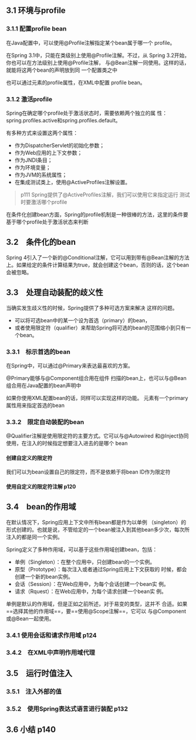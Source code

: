 ## 3.1 环境与profile
### 3.1.1 配置profile bean
在Java配置中，可以使用@Profile注解指定某个bean属于哪一个
profile。

在Spring 3.1中，只能在类级别上使用@Profile注解。不过，从
Spring 3.2开始，你也可以在方法级别上使用@Profile注解，
与@Bean注解一同使用。这样的话，就能将这两个bean的声明放到同
一个配置类之中

也可以通过<beans>元素的profile属性，在XML中配置
profile bean。
### 3.1.2 激活profile
Spring在确定哪个profile处于激活状态时，需要依赖两个独立的属
性：spring.profiles.active和spring.profiles.default。

有多种方式来设置这两个属性：
- 作为DispatcherServlet的初始化参数；
- 作为Web应用的上下文参数；
- 作为JNDI条目；
- 作为环境变量；
- 作为JVM的系统属性；
- 在集成测试类上，使用@ActiveProfiles注解设置。

> p111
Spring提供了@ActiveProfiles注解，我们可以使用它来指定运行
测试时要激活哪个profile

在条件化创建bean方面，Spring的profile机制是一种很棒的方法，这里的条件要基于哪个profile处于激活状态来判断
## 3.2　条件化的bean
Spring 4引入了一个新的@Conditional注解，它可以用到带有@Bean注解的方法上。如果给定的条件计算结果为true，就会创建这个bean，否则的话，这个bean会被忽略。
## 3.3　处理自动装配的歧义性
当确实发生歧义性的时候，Spring提供了多种可选方案来解决
这样的问题。
- 可以将可选bean中的某一个设为首选（primary）的bean，
- 或者使用限定符（qualifier）来帮助Spring将可选的bean的范围缩小到只有一个bean。

### 3.3.1　标示首选的bean
在Spring中，可以通过@Primary来表达最喜欢的方案。        

@Primary能够与@Component组合用在组件
扫描的bean上，也可以与@Bean组合用在Java配置的bean声明中

如果你使用XML配置bean的话，同样可以实现这样的功能。<bean>
元素有一个primary属性用来指定首选的bean

### 3.3.2　限定自动装配的bean
@Qualifier注解是使用限定符的主要方式。它可以与@Autowired
和@Inject协同使用，在注入的时候指定想要注入进去的是哪个
bean
#### 创建自定义的限定符
我们可以为bean设置自己的限定符，而不是依赖于将bean ID作为限定符
#### 使用自定义的限定符注解 p120

## 3.4　bean的作用域
在默认情况下，Spring应用上下文中所有bean都是作为以单例
（singleton）的形式创建的。也就是说，不管给定的一个bean被注入到其他bean多少次，每次所注入的都是同一个实例。

Spring定义了多种作用域，可以基于这些作用域创建bean，包括：
- 单例（Singleton）：在整个应用中，只创建bean的一个实例。
- 原型（Prototype）：每次注入或者通过Spring应用上下文获取的
时候，都会创建一个新的bean实例。
- 会话（Session）：在Web应用中，为每个会话创建一个bean实
例。
- 请求（Rquest）：在Web应用中，为每个请求创建一个bean实
例。

单例是默认的作用域，但是正如之前所述，对于易变的类型，这并不
合适。如果==选择其他的作用域==，要==使用@Scope注解==，它可以
与@Component或@Bean一起使用。

### 3.4.1 使用会话和请求作用域 p124

### 3.4.2　在XML中声明作用域代理

## 3.5　运行时值注入

### 3.5.1　注入外部的值

### 3.5.2　使用Spring表达式语言进行装配 p132

## 3.6 小结  p140
























